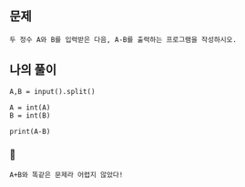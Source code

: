 ## 문제
    두 정수 A와 B를 입력받은 다음, A-B를 출력하는 프로그램을 작성하시오.

## 나의 풀이

    A,B = input().split()

    A = int(A)
    B = int(B)

    print(A-B)

### 💎

    A+B와 똑같은 문제라 어렵지 않았다!